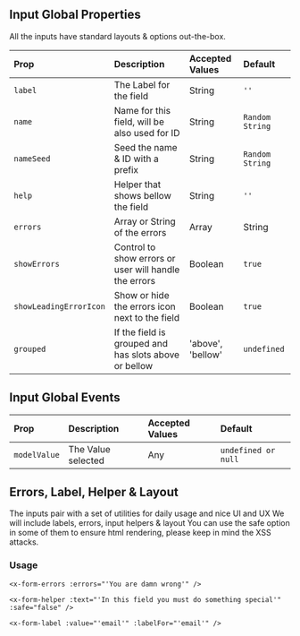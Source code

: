 ## Input Global Properties

All the inputs have standard layouts & options out-the-box.

| Prop       | Description               | Accepted Values                 | Default     |
| :--------- | :------------------------ | :------------------------------ | :---------- |
| `label`    | The Label for the field     | String   | `''` |
| `name`     | Name for this field, will be also used for ID | String | `Random String`|
| `nameSeed` | Seed the name & ID with a prefix | String | `Random String`|
| `help` | Helper that shows bellow the field | String | `''`|
| `errors` | Array or String of the errors | Array|String | `[]`|
| `showErrors` | Control to show errors or user will handle the errors | Boolean | `true`|
| `showLeadingErrorIcon` | Show or hide the errors icon next to the field | Boolean | `true`|
| `grouped`    | If the field is grouped and has slots above or bellow | 'above', 'bellow' | `undefined` |

## Input Global Events

| Prop       | Description               | Accepted Values                 | Default     |
| :--------- | :------------------------ | :------------------------------ | :---------- |
| `modelValue`    | The Value selected | Any   | `undefined or null` |


## Errors, Label, Helper & Layout

The inputs pair with a set of utilities for daily usage and nice UI and UX
We will include labels, errors, input helpers & layout
You can use the safe option in some of them to ensure html rendering, please keep in mind the XSS attacks.

### Usage
```vue
<x-form-errors :errors="'You are damn wrong'" />

<x-form-helper :text="'In this field you must do something special'" :safe="false" />

<x-form-label :value="'email'" :labelFor="'email'" />
```
